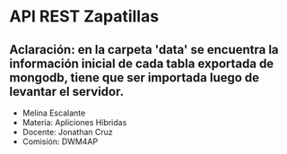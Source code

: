 # API REST Zapatillas
## Aclaración: en la carpeta 'data' se encuentra la información inicial de cada tabla exportada de mongodb, tiene que ser importada luego de levantar el servidor.
- Melina Escalante
- Materia: Apliciones Híbridas
- Docente: Jonathan Cruz
- Comisión: DWM4AP
